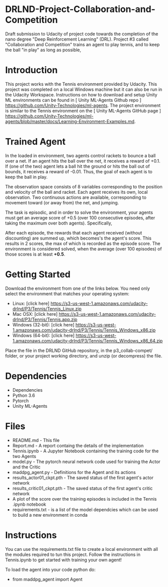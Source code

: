 # DRLND-Project-Collaboration-and-Competition

Draft submission to Udacity of project code towards the completion of the nano degree "Deep Reinforcement Learning" (DRL). Project #3 called "Collaboration and Competition" trains an agent to play tennis,  and to keep the ball "in play" as long as possible,

# Introduction

This project works with the Tennis environment provided by Udacity.  This project was completed on a local Windows machine but it can also be run in the Udacity Workspace. Instructions on how to download and setup Unity ML environments can be found in [ Unity ML-Agents Github repo ] https://github.com/Unity-Technologies/ml-agents. The project environment is similar to the Tennis environment on the [ Unity ML-Agents GitHub page ] https://github.com/Unity-Technologies/ml-agents/blob/master/docs/Learning-Environment-Examples.md.

# Trained Agent

In the loaded in environment, two agents control rackets to bounce a ball over a net. If an agent hits the ball over the net, it receives a reward of +0.1. If (one of the two) agent lets a ball hit the ground or hits the ball out of bounds, it receives a reward of -0.01. Thus, the goal of each agent is to keep the ball in play.

The observation space consists of 8 variables corresponding to the position and velocity of the ball and racket. Each agent receives its own, local observation. Two continuous actions are available, corresponding to movement toward (or away from) the net, and jumping.

The task is episodic, and in order to solve the environment, your agents must get an average score of +0.5 (over 100 consecutive episodes, after taking the maximum over both agents). Specifically,

After each episode, the rewards that each agent received (without discounting) are summed up, which becomes's the agent's score. This results in 2 scores, the max of which is recorded as the episode score.  The environment is considered solved, when the average (over 100 episodes) of those scores is at least **+0.5**.

# Getting Started
Download the environment from one of the links below. You need only select the environment that matches your operating system:

- Linux: [click here] https://s3-us-west-1.amazonaws.com/udacity-drlnd/P3/Tennis/Tennis_Linux.zip
- Mac OSX: [click here] https://s3-us-west-1.amazonaws.com/udacity-drlnd/P3/Tennis/Tennis.app.zip
- Windows (32-bit): [click here] https://s3-us-west-1.amazonaws.com/udacity-drlnd/P3/Tennis/Tennis_Windows_x86.zip
- Windows (64-bit): [click here] https://s3-us-west-1.amazonaws.com/udacity-drlnd/P3/Tennis/Tennis_Windows_x86_64.zip

Place the file in the DRLND GitHub repository, in the p3_collab-compet/ folder, or your project working directory, and unzip (or decompress) the file.

# Dependencies

- Dependencies
- Python 3.6
- Pytorch
- Unity ML-Agents

# Files

- README.md - This file
- Report.md - A report containg the details of the implementation
- Tennis.ipynb - A Jupyter Notebook containing the training code for the two Agents
- model.py - The pytorch neural network code used for training the Actor and the Critic 
- maddpg_agent.py - Definitions for the Agent and its actions
- results_actor01_ckpt.pth - The saved status of the first agent's actor network
- results_critic01_ckpt.pth - The saved status of the first agent's critic network
- A plot of the score over the training episodes is included in the Tennis .ipynb notebook
- requirements.txt - is a list of the model dependcies which can be used to build a new environment in conda

# Instructions

You can use the requirements.txt file to create a local environment with all the modules required to tun this project.
Follow the instructions in Tennis.ipynb to get started with training your own agent!

To load the agent into your code python do: 
- from maddpg_agent import Agent

